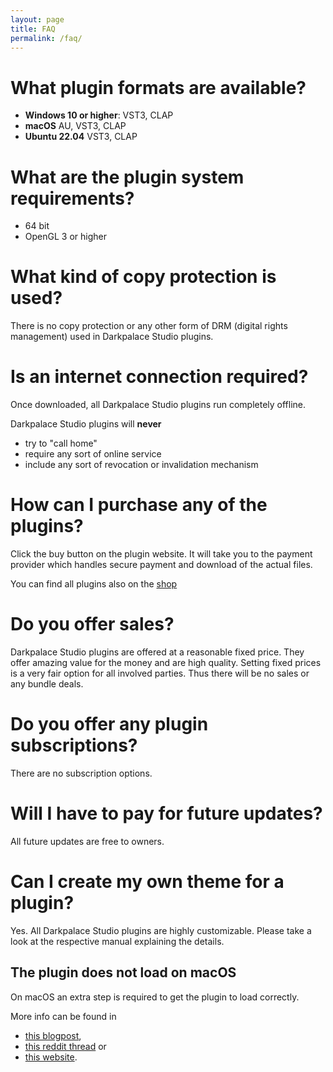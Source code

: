 ```yaml
---
layout: page
title: FAQ
permalink: /faq/
---
```


# What plugin formats are available?
- **Windows 10 or higher**: VST3, CLAP
- **macOS** AU, VST3, CLAP
- **Ubuntu 22.04** VST3, CLAP


# What are the plugin system requirements?
- 64 bit
- OpenGL 3 or higher


# What kind of copy protection is used?
There is no copy protection or any other form of DRM (digital rights management) used in Darkpalace Studio plugins. 


# Is an internet connection required?
Once downloaded, all Darkpalace Studio plugins run completely offline.

Darkpalace Studio plugins will **never**

- try to "call home"
- require any sort of online service
- include any sort of revocation or invalidation mechanism


# How can I purchase any of the plugins?
Click the buy button on the plugin website. It will take you to the payment provider which handles secure payment and download of the actual files.

You can find all plugins also on the [shop](https://darkpalacestudio.tentary.com/)


# Do you offer sales?
Darkpalace Studio plugins are offered at a reasonable fixed price. They offer amazing value for the money and are high quality.
Setting fixed prices is a very fair option for all involved parties.
Thus there will be no sales or any bundle deals.


# Do you offer any plugin subscriptions?
There are no subscription options.


# Will I have to pay for future updates?
All future updates are free to owners.


# Can I create my own theme for a plugin?
Yes. All Darkpalace Studio plugins are highly customizable. Please take a look at the respective manual explaining the details.

## The plugin does not load on macOS
On macOS an extra step is required to get the plugin to load correctly.

More info can be found in 
- [this blogpost](https://www.osirisguitar.com/how-to-make-unsigned-vsts-work-in-macos-catalina/), 
- [this reddit thread](https://www.reddit.com/r/ableton/comments/g1dn3z/fixing_plugins_for_use_in_macos_catalina/) or 
- [this website](https://syntheway.com/fix-au-vst-vst3-macos.htm).
